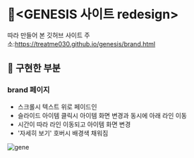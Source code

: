 # 🚙<GENESIS 사이트 redesign>
따라 만들어 본 깃허브 사이트 주소:https://treatme030.github.io/genesis/brand.html

## 🎨 구현한 부분
### brand 페이지
 * 스크롤시 텍스트 위로 페이드인
 * 슬라이드 아이템 클릭시 아이템 화면 변경과 동시에 아래 라인 이동
 * 시간이 따라 라인 이동되고 아이템 화면 변경
 * '자세히 보기' 호버시 배경색 채워짐

 ![gene](https://user-images.githubusercontent.com/74355328/147227486-0fad209a-7b39-401a-b77b-56f4969c6822.gif)
